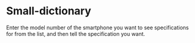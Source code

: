 # Small-dictionary
Enter the model number of the smartphone you want to see specifications for from the list, and then tell the specification you want.
